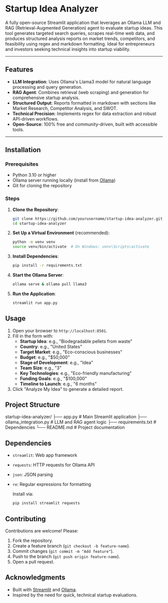 # Startup Idea Analyzer
A fully open-source Streamlit application that leverages an Ollama LLM and RAG (Retrieval-Augmented Generation) agent to evaluate startup ideas. This tool generates targeted search queries, scrapes real-time web data, and produces structured analysis reports on market trends, competitors, and feasibility using regex and markdown formatting. Ideal for entrepreneurs and investors seeking technical insights into startup viability.

---

## Features
- **LLM Integration**: Uses Ollama's Llama3 model for natural language processing and query generation.
- **RAG Agent**: Combines retrieval (web scraping) and generation for comprehensive startup analysis.
- **Structured Output**: Reports formatted in markdown with sections like Market Research, Competitor Analysis, and SWOT.
- **Technical Precision**: Implements regex for data extraction and robust API-driven workflows.
- **Open-Source**: 100% free and community-driven, built with accessible tools.

---

## Installation

### Prerequisites
- Python 3.10 or higher
- Ollama server running locally (install from [Ollama](https://ollama.ai/))
- Git for cloning the repository

### Steps
1. **Clone the Repository**:
   ```bash
   git clone https://github.com/yourusername/startup-idea-analyzer.git
   cd startup-idea-analyzer
2. **Set Up a Virtual Environment** (recommended):
   ```bash
   python -m venv venv
   source venv/bin/activate  # On Windows: venv\Scripts\activate

3. **Install Dependencies**:
   ```bash
   pip install -r requirements.txt


4. **Start the Ollama Server**:
   ```bash
   ollama serve & ollama pull llama3

5. **Run the Application**:
   ```bash
   streamlit run app.py

## Usage

1. Open your browser to `http://localhost:8501`.
2. Fill in the form with:
   - **Startup Idea**: e.g., "Biodegradable pellets from waste"
   - **Country**: e.g., "United States"
   - **Target Market**: e.g., "Eco-conscious businesses"
   - **Budget**: e.g., "$50,000"
   - **Stage of Development**: e.g., "Idea"
   - **Team Size**: e.g., "3"
   - **Key Technologies**: e.g., "Eco-friendly manufacturing"
   - **Funding Goals**: e.g., "$100,000"
   - **Timeline to Launch**: e.g., "6 months"
3. Click "Analyze My Idea" to generate a detailed report.


## Project Structure

startup-idea-analyzer/
├── app.py                # Main Streamlit application
├── ollama_integration.py # LLM and RAG agent logic
├── requirements.txt      # Dependencies
└── README.md             # Project documentation


## Dependencies
- `streamlit`: Web app framework
- `requests`: HTTP requests for Ollama API
- `json`: JSON parsing
- `re`: Regular expressions for formatting

  Install via:
  ```bash
  pip install streamlit requests

## Contributing
Contributions are welcome! Please:
1. Fork the repository.
2. Create a feature branch (`git checkout -b feature-name`).
3. Commit changes (`git commit -m "Add feature"`).
4. Push to the branch (`git push origin feature-name`).
5. Open a pull request.

## Acknowledgments
- Built with [Streamlit](https://streamlit.io/) and [Ollama](https://ollama.ai/).
- Inspired by the need for quick, technical startup evaluations.


